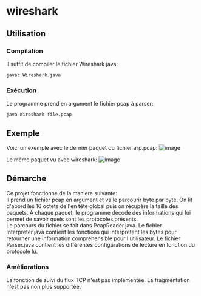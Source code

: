 # wireshark
## Utilisation
### Compilation
Il suffit de compiler le fichier Wireshark.java:
```
javac Wireshark.java
```
### Exécution
Le programme prend en argument le fichier pcap à parser:
```
java Wireshark file.pcap
```
## Exemple
Voici un exemple avec le dernier paquet du fichier arp.pcap:
![image](https://github.com/Tr0llope/wireshark/assets/91729752/b59da8b2-81a7-4ff1-aac5-6a808a8caeb2)

Le même paquet vu avec wireshark:
![image](https://github.com/Tr0llope/wireshark/assets/91729752/825e90be-78b2-481d-9842-680ea5bf193f)


## Démarche
Ce projet fonctionne de la manière suivante:  
Il prend un fichier pcap en argument et va le parcourir byte par byte.
On lit d'abord les 16 octets de l'en tête global puis on récupère la taille des paquets.
A chaque paquet, le programme décode des informations qui lui permet de savoir quels sont les protocoles présents.  
Le parcours du fichier se fait dans PcapReader.java. 
Le fichier Interpreter.java contient les fonctions qui interpretent les bytes pour retourner une information compréhensible pour l'utilisateur.
Le fichier Parser.java contient les différentes configurations de lecture en fonction du protocole lu.

### Améliorations
La fonction de suivi du flux TCP n'est pas implémentée.
La fragmentation n'est pas non plus supportée.


